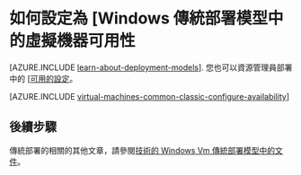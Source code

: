 <properties
    pageTitle="顯示狀態設定為 [Windows 傳統 Vm |Microsoft Azure"
    description="設定為新的或現有 Windows 虛擬機器使用 Azure 入口網站和 PowerShell 的 Azure 傳統部署模型中的可用性。"
    services="virtual-machines-windows"
    documentationCenter=""
    authors="cynthn"
    manager="timlt"
    editor=""
    tags="azure-service-management"/>

<tags
    ms.service="virtual-machines-windows"
    ms.workload="infrastructure-services"
    ms.tgt_pltfrm="vm-windows"
    ms.devlang="na"
    ms.topic="article"
    ms.date="09/27/2016"
    ms.author="cynthn"/>

# <a name="how-to-configure-an-availability-set-for-windows-virtual-machines-in-the-classic-deployment-model"></a>如何設定為 [Windows 傳統部署模型中的虛擬機器可用性

[AZURE.INCLUDE [learn-about-deployment-models](../../includes/learn-about-deployment-models-classic-include.md)]. 您也可以資源管理員部署中的 [[可用的設定](virtual-machines-windows-create-availability-set.md)。

[AZURE.INCLUDE [virtual-machines-common-classic-configure-availability](../../includes/virtual-machines-common-classic-configure-availability.md)]

## <a name="next-steps"></a>後續步驟

傳統部署的相關的其他文章，請參閱[技術的 Windows Vm 傳統部署模型中的文件](virtual-machines-windows-index.md)。